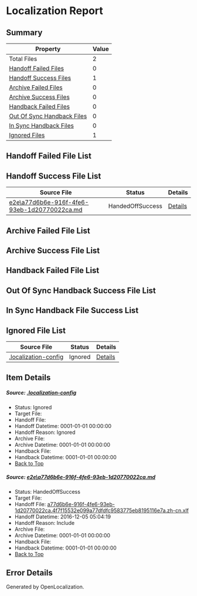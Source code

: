 # <a name='report-top'></a> Localization Report

## Summary
 Property | Value 
 -------- | ----- 
 Total Files | 2
[ Handoff Failed Files ](#handoff-failed-list)| 0
[ Handoff Success Files ](#handoff-success-list)| 1
[ Archive Failed Files ](#archive-failed-list)| 0
[ Archive Success Files ](#archive-success-list)| 0
[ Handback Failed Files ](#handback-failed-list)| 0
[ Out Of Sync Handback Files ](#outofsync-handback-success-list)| 0
[ In Sync Handback Files ](#insync-handback-success-list)| 0
[ Ignored Files ](#ignored-list)| 1

## <a name='handoff-failed-list'></a> Handoff Failed File List

## <a name='handoff-success-list'></a> Handoff Success File List
 Source File | Status | Details 
 ----------- | ------ | ------- 
 [e2e\a77d6b6e-916f-4fe6-93eb-1d20770022ca.md](https://github.com/OpenLocalizationTestOrg/ol-test0/blob/f41700935dff17bc5bb3929aa001226fa8dee5ff/e2e/a77d6b6e-916f-4fe6-93eb-1d20770022ca.md) | HandedOffSuccess | [Details](#c8fac02f816c4fed3318b815a5cc517c438d92731)

## <a name='archive-failed-list'></a> Archive Failed File List

## <a name='archive-success-list'></a> Archive Success File List

## <a name='handback-failed-list'></a> Handback Failed File List

## <a name='outofsync-handback-success-list'></a> Out Of Sync Handback Success File List

## <a name='insync-handback-success-list'></a> In Sync Handback File Success List

## <a name='ignored-list'></a> Ignored File List
 Source File | Status | Details 
 ----------- | ------ | ------- 
 [.localization-config](https://github.com/OpenLocalizationTestOrg/ol-test0/blob/f41700935dff17bc5bb3929aa001226fa8dee5ff/.localization-config) | Ignored | [Details](#c268a05ecaa7ec85942ed632c29928ee5bd6da8d0)

## Item Details
##### <a name='c268a05ecaa7ec85942ed632c29928ee5bd6da8d0'></a> Source: [.localization-config](https://github.com/OpenLocalizationTestOrg/ol-test0/blob/f41700935dff17bc5bb3929aa001226fa8dee5ff/.localization-config)
* Status: Ignored
* Target File: 
* Handoff File: 
* Handoff Datetime: 0001-01-01 00:00:00
* Handoff Reason: Ignored
* Archive File: 
* Archive Datetime: 0001-01-01 00:00:00
* Handback File: 
* Handback Datetime: 0001-01-01 00:00:00
* [Back to Top](#report-top)

##### <a name='c8fac02f816c4fed3318b815a5cc517c438d92731'></a> Source: [e2e\a77d6b6e-916f-4fe6-93eb-1d20770022ca.md](https://github.com/OpenLocalizationTestOrg/ol-test0/blob/f41700935dff17bc5bb3929aa001226fa8dee5ff/e2e/a77d6b6e-916f-4fe6-93eb-1d20770022ca.md)
* Status: HandedOffSuccess
* Target File: 
* Handoff File: [a77d6b6e-916f-4fe6-93eb-1d20770022ca.4f7f15532e099a77dfdfc9583775eb8195116e7a.zh-cn.xlf](https://github.com/OpenLocalizationTestOrg/ol-test0-handoff/blob/caa3e88dce139b50a69590a9a8156c97c8b9a054/ol-handoff/OpenLocalizationTestOrg/ol-test0-zhcn/shujia/ht/a77d6b6e-916f-4fe6-93eb-1d20770022ca.4f7f15532e099a77dfdfc9583775eb8195116e7a.zh-cn.xlf)
* Handoff Datetime: 2016-12-05 05:04:19
* Handoff Reason: Include
* Archive File: 
* Archive Datetime: 0001-01-01 00:00:00
* Handback File: 
* Handback Datetime: 0001-01-01 00:00:00
* [Back to Top](#report-top)


## Error Details

Generated by OpenLocalization.
